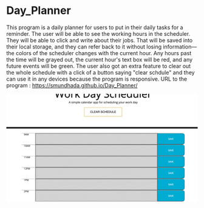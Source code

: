 # Day_Planner

This program is a daily planner for users to put in their daily tasks for a reminder. The user will be able to see the working hours in the scheduler. They will be able to click and write about their jobs. That will be saved into their local storage, and they can refer back to it without losing information—the colors of the scheduler changes with the current hour. Any hours past the time will be grayed out, the current hour's text box will be red, and any future events will be green. The user also got an extra feature to clear out the whole schedule with a click of a button saying "clear schdule" and they can use it in any devices because the program is responsive. URL to the program : https://smundhada.github.io/Day_Planner/

![alt text](schd-gif.gif)